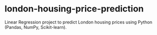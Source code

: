 # london-housing-price-prediction
Linear Regression project to predict London housing prices using Python (Pandas, NumPy, Scikit-learn).
